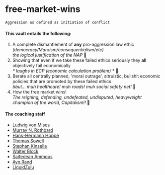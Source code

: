 # free-market-wins
`Aggression as defined as initiation of conflict`

#### This vault entails the following:
1. A complete dismantlement of **any** pro-aggression law ethic _(democracy/Marxism/consequentialism/etc)_\
   _the logical justification of the NAP_ 🌟
2. Showing that even if we take these failed ethics seriously they **all** objectively fail economically\
   _* laughs in ECP (economic calculation problem) *_ 🤣
3. Berate all centrally planned, 'moral outrage', altruistic, bullshit economic policies that are promoted by these failed ethics\
   _bbut... muh healthcare! muh roads! muh social safety net!_ 🤡
4. How the free market wins!\
   _The reigning, defending, undefeated, undisputed, heavyweight champion of the world, Capitalism!!_ 👑

#### The coaching staff
- [Ludwig von Mises](https://en.wikipedia.org/wiki/Ludwig_von_Mises)
- [Murray N. Rothbard](https://en.wikipedia.org/wiki/Murray_Rothbard)
- [Hans-Hermann Hoppe](https://en.wikipedia.org/wiki/Hans-Hermann_Hoppe)
- [Thomas Sowell](https://en.wikipedia.org/wiki/Thomas_Sowell)
- [Stephan Kinsella](https://en.wikipedia.org/wiki/Stephan_Kinsella)
- [Walter Block](https://en.wikipedia.org/wiki/Walter_Block)
- [Saifedean Ammous](https://saifedean.com/)
-  [Ayn Rand](https://en.wikipedia.org/wiki/Ayn_Rand)
- [LiquidZulu](https://www.youtube.com/@LiquidZulu)
